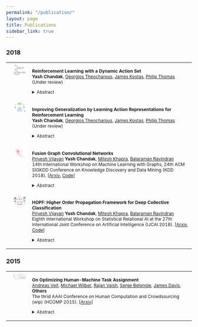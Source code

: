 ```yaml
---
permalink: "/publication/"
layout: page
title: Publications
sidebar_link: true
---
```




<style>

table {
  margin-bottom: 1rem;
  width: 100%;
  font-size: 85%;
  border: 0px solid $border-color;
  border-collapse: collapse;
}

td,
th {
  padding: .25rem .5rem;
  border: 0px solid $border-color;
}

th {
  text-align: left;
}

tbody tr:nth-child(odd) td,
tbody tr:nth-child(odd) th {
  background-color: transparent;
}

paper {
 color: #; 
 font-weight:bold;
}
</style>

### 2018

<table width="100%" align="center" border="0" cellspacing="0" cellpadding="20">
   <tr>
     <td width="12%"  valign="top">
            <img src="/images/publications/dynamic_action.png" alt="dynamic_actions" align="top" style="width: 80%; margin:0px 10px; border-radius:0%"/> 
     </td>
     <td valign="top" width="85%">
          <p>
              <paper>Reinforcement Learning with a Dynamic Action Set</paper>
              <br>
              <b>Yash Chandak</b>, 
              <a href='https://research.adobe.com/person/georgios-theocharous/'>Georgios Theocharous</a>,   
              <a href='https://people.cs.umass.edu/~jekostas/jekostas.html'>James Kostas</a>, 
              <a href='https://people.cs.umass.edu/~pthomas/'>Philip Thomas</a>
              <br>
              (Under review)
              <!-- [<a href="">Arxiv</a>, <a href="">Code</a>] -->
              <details>
                <summary>Abstract</summary>            
                  <p class="message">
                    Reinforcement learning has been successfully applied to many sequential decision making problems, where the set of possible actions (possible decisions) is fixed. However, in many real-world settings, the set of possible actions can change over time.  We present a model-free method to continually adapt to a dynamic set of possible actions. We show how a policy can be decomposed into an internal policy that acts in a space of action representations and a reward-independent component that transforms these representations into actual actions.  These representations not only make the internal policy parameterization invariant to the cardinality of the action set, but also improve generalization by allowing the agent to infer the outcomes of actions similar to actions already taken. We provide an algorithm to autonomously adapt to this dynamic action set by exploiting structure in the space of actions using supervised learning while learning the internal policy using policy gradient.  The efficacy of the proposed method is demonstrated on large-scale real-world continual learning problems. 
                  </p>
              </details>
          </p>  
     </td>
   </tr>

   <tr>
     <td width="12%"  valign="top">
            <img src="/images/publications/action_rep.png" alt="action_representations" align="top" style="width: 80%; margin:0px 10px; border-radius:0%"/> 
     </td>
     <td valign="top" width="85%">
          <p>
              <paper>Improving Generalization by Learning Action Representations for Reinforcement Learning</paper>
              <br>
              <b>Yash Chandak</b>, 
              <a href='https://research.adobe.com/person/georgios-theocharous/'>Georgios Theocharous</a>,   
              <a href='https://people.cs.umass.edu/~jekostas/jekostas.html'>James Kostas</a>, 
              <a href='https://people.cs.umass.edu/~pthomas/'>Philip Thomas</a>
              <br>
              (Under review)
              <!-- [<a href="">Arxiv</a>, <a href="">Code</a>] -->
              <details>
                <summary>Abstract</summary>            
                  <p class="message">
                    Most  model-free  reinforcement  learning  methods  leverage state representations (embeddings) for generalization but either  ignore  structure  in  the  space  of  actions  or  assume the  structure  is  provided a  priori. We  show  how  a  policy can  be  decomposed  into  a  component  that  acts  in  a  lower-dimensional  space  of  action  representations  and  a  component that transforms these representations into actual actions. These representations help to improve generalization by allowing the agent to infer the outcomes of actions similar to actions already taken. We provide an algorithm, along with a  proof  of  its  convergence,  to  both  learn  and  use  these  action representations efficiently. The efficacy of the proposed method is demonstrated on large-scale real-world problems.
                  </p>
              </details>
          </p>  
     </td>
   </tr>

   <tr>
     <td width="12%"  valign="top">
            <img src="/images/publications/fgcn.png" alt="FGCN" align="top" style="width: 80%; margin:0px 10px; border-radius:0%"/> 
     </td>
     <td valign="top" width="85%">
          <p>
              <paper>Fusion Graph Convolutional Networks</paper>
              <br>
              <a href='https://priyeshv.github.io/'>Priyesh Vijayan</a>
              <b>Yash Chandak</b>, 
              <a href='https://www.cse.iitm.ac.in/~miteshk/'>Mitesh Khapra</a>,   
              <a href='https://www.cse.iitm.ac.in/~ravi/'>Balaraman Ravindran</a>
              <br>
              14th International Workshop on Machine Learning with Graphs, 24th ACM SIGKDD Conference on
Knowledge Discovery and Data Mining (KDD 2018).
              [<a href="https://arxiv.org/abs/1805.12528">Arxiv</a>, <a href="https://github.com/PriyeshV/HOPF">Code</a>] 
              <details>
                <summary>Abstract</summary>            
                  <p class="message">
                     Semi-supervised node classification in attributed graphs, i.e., graphs with node features, involves learning to classify unlabeled nodes given a partially labeled graph. Label predictions are made by jointly modeling the node and its' neighborhood features. State-of-the-art models for node classification on such attributed graphs use differentiable recursive functions that enable aggregation and filtering of neighborhood information from multiple hops. In this work, we analyze the representation capacity of these models to regulate information from multiple hops independently. From our analysis, we conclude that these models despite being powerful, have limited representation capacity to capture multi-hop neighborhood information effectively. Further, we also propose a mathematically motivated, yet simple extension to existing graph convolutional networks (GCNs) which has improved representation capacity. We extensively evaluate the proposed model, F-GCN on eight popular datasets from different domains. F-GCN outperforms the state-of-the-art models for semi-supervised learning on six datasets while being extremely competitive on the other two. 
                  </p>
              </details>
          </p>  
     </td>
   </tr>
      
   <tr>
     <td width="12%"  valign="top">
            <img src="/images/publications/hopf.png" alt="HOPF" align="top" style="width: 80%; margin:0px 10px; border-radius:0%"/> 
     </td>
     <td valign="top" width="85%">
          <p>
              <paper>HOPF: Higher Order Propagation Framework for Deep Collective Classification</paper>
              <br>
              <a href='https://priyeshv.github.io/'>Priyesh Vijayan</a>
              <b>Yash Chandak</b>, 
              <a href='https://www.cse.iitm.ac.in/~miteshk/'>Mitesh Khapra</a>,   
              <a href='https://www.cse.iitm.ac.in/~ravi/'>Balaraman Ravindran</a>
              <br>
              Eighth International Workshop on Statistical Relational AI at the 27th International Joint Conference on
Artificial Intelligence (IJCAI 2018).
              [<a href="https://arxiv.org/abs/1805.12421">Arxiv</a>, <a href="https://github.com/PriyeshV/HOPF">Code</a>] 
              <details>
                <summary>Abstract</summary>            
                  <p class="message">
                     Given a graph where every node has certain attributes associated with it and some nodes have labels associated with them, Collective Classification (CC) is the task of assigning labels to every unlabeled node using information from the node as well as its neighbors. It is often the case that a node is not only influenced by its immediate neighbors but also by higher order neighbors, multiple hops away. Recent state-of-the-art models for CC learn end-to-end differentiable variations of Weisfeiler-Lehman (WL) kernels to aggregate multi-hop neighborhood information. In this work, we propose a Higher Order Propagation Framework, HOPF, which provides an iterative inference mechanism for these powerful differentiable kernels. Such a combination of classical iterative inference mechanism with recent differentiable kernels allows the framework to learn graph convolutional filters that simultaneously exploit the attribute and label information available in the neighborhood. Further, these iterative differentiable kernels can scale to larger hops beyond the memory limitations of existing differentiable kernels. We also show that existing WL kernel-based models suffer from the problem of Node Information Morphing where the information of the node is morphed or overwhelmed by the information of its neighbors when considering multiple hops. To address this, we propose a specific instantiation of HOPF, called the NIP models, which preserves the node information at every propagation step. The iterative formulation of NIP models further helps in incorporating distant hop information concisely as summaries of the inferred labels. We do an extensive evaluation across 11 datasets from different domains. We show that existing CC models do not provide consistent performance across datasets, while the proposed NIP model with iterative inference is more robust.
                  </p>
              </details>
          </p>  
     </td>
   </tr>
   
</table>

### 2015


<table>
   <tr>
     <td width="12%"  valign="top">
            <img src="/images/publications/human_machine.png" alt="Human-Machine" align="top" style="width: 80%; margin:0px 10px; border-radius:0%"/> 
     </td>
     <td valign="top" width="85%">
          <p>
              <paper>On Optimizing Human-Machine Task Assignment</paper>
              <br>
              <a href='https://www.cs.cornell.edu/~andreas/'>Andreas Veit</a>,
              <a href='http://mjwilber.org/'>Michael Wilber</a>,
              <a href='http://www.rajanvaish.com/index.html'>Rajan Vaish</a>,
              <a href='https://tech.cornell.edu/people/serge-belongie/'>Serge Belongie</a>,
              <a href='https://users.soe.ucsc.edu/~davis/'>James Davis</a>,
              <b>Others</b>
              <br>
              The thrid AAAI Conference on Human Computation and Crowdsourcing (wip) (HCOMP 2015).
              [<a href="https://arxiv.org/pdf/1509.07543.pdf">Arxiv</a>] 
              <details>
                <summary>Abstract</summary>            
                  <p class="message">
                     When crowdsourcing systems are used in combination with machine inference systems in the real world, they benefit the most when the machine system is deeply integrated with the crowd workers. However, if researchers wish to integrate the crowd with "off-the-shelf" machine classifiers, this deep integration is not always possible. This work explores two strategies to increase accuracy and decrease cost under this setting. First, we show that reordering tasks presented to the human can create a significant accuracy improvement. Further, we show that greedily choosing parameters to maximize machine accuracy is sub-optimal, and joint optimization of the combined system improves performance. 
                  </p>
              </details>
          </p>  
     </td>
   </tr>
</table>